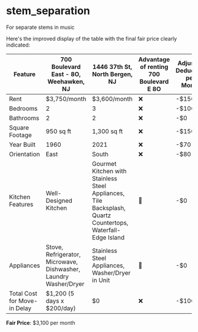 # stem_separation
For separate stems in music


Here's the improved display of the table with the final fair price clearly indicated:

| Feature                           | 700 Boulevard East - 8O, Weehawken, NJ | 1446 37th St, North Bergen, NJ        | Advantage of renting 700 Boulevard E 8O | Adjusted Deduction per Month |
|-----------------------------------|----------------------------------------|---------------------------------------|-----------------------------------------|-----------------------------|
| Rent                              | $3,750/month                           | $3,600/month                          | ❌                                       | -$150                       |
| Bedrooms                          | 2                                      | 3                                     | ❌                                       | -$100                       |
| Bathrooms                         | 2                                      | 2                                     | ❌                                       | -$0                         |
| Square Footage                    | 950 sq ft                              | 1,300 sq ft                           | ❌                                       | -$150                       |
| Year Built                        | 1960                                   | 2021                                  | ❌                                       | -$70                        |
| Orientation                       | East                                   | South                                 | ❌                                       | -$80                        |
| Kitchen Features                  | Well-Designed Kitchen                  | Gourmet Kitchen with Stainless Steel Appliances, Tile Backsplash, Quartz Countertops, Waterfall-Edge Island | 🟰                                       | -$0                         |
| Appliances                        | Stove, Refrigerator, Microwave, Dishwasher, Laundry Washer/Dryer | Stainless Steel Appliances, Washer/Dryer in Unit | 🟰                                       | -$0                         |
| Total Cost for Move-in Delay      | $1,200 (5 days x $200/day)             | $0                                    | ❌                                       | -$100                       |

**Fair Price**: $3,100 per month
